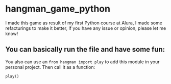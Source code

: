 # hangman_game_python
I made this game as result of my first Python course at Alura, I made some refacturings to make it better, if you have any issue or opinion, please let me know!

## You can basically run the file and have some fun:
You also can use an
`from hangman import play` 
to add this module in your personal project.
Then call it as a function:

`play()`
